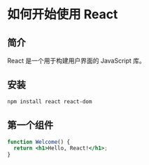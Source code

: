 # 如何开始使用 React

## 简介
React 是一个用于构建用户界面的 JavaScript 库。

## 安装
```bash
npm install react react-dom
```

## 第一个组件
```jsx
function Welcome() {
  return <h1>Hello, React!</h1>;
}
``` 